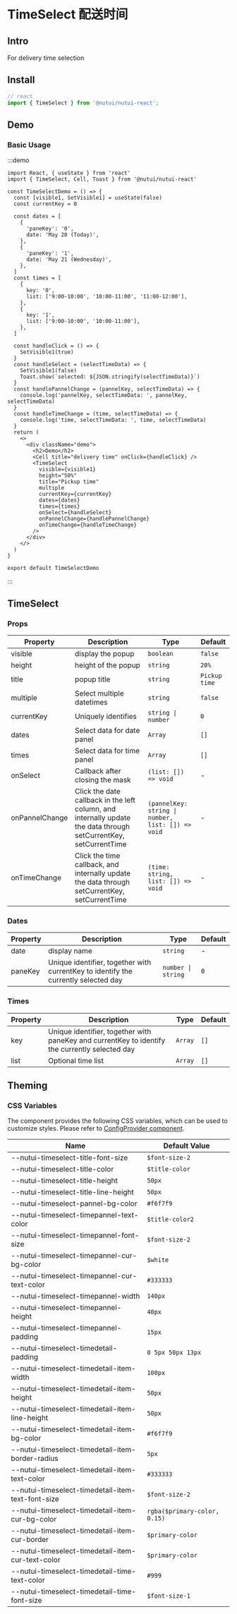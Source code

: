 # TimeSelect 配送时间

## Intro

For delivery time selection

## Install

```javascript
// react
import { TimeSelect } from '@nutui/nutui-react';
```

## Demo

### Basic Usage

:::demo

```tsx
import React, { useState } from 'react'
import { TimeSelect, Cell, Toast } from '@nutui/nutui-react'

const TimeSelectDemo = () => {
  const [visible1, SetVisible1] = useState(false)
  const currentKey = 0

  const dates = [
    {
      'paneKey': '0',
      date: 'May 20 (Today)',
    },
    {
      'paneKey': '1',
      date: 'May 21 (Wednesday)',
    },
  ]
  const times = [
    {
      key: '0',
      list: ['9:00-10:00', '10:00-11:00', '11:00-12:00'],
    },
    {
      key: '1',
      list: ['9:00-10:00', '10:00-11:00'],
    },
  ]

  const handleClick = () => {
    SetVisible1(true)
  }
  const handleSelect = (selectTimeData) => {
    SetVisible1(false)
    Toast.show(`selected: ${JSON.stringify(selectTimeData)}`)
  }
  const handlePannelChange = (pannelKey, selectTimeData) => {
    console.log('pannelKey, selectTimeData: ', pannelKey, selectTimeData)
  }
  const handleTimeChange = (time, selectTimeData) => {
    console.log('time, selectTimeData: ', time, selectTimeData)
  }
  return (
    <>
      <div className="demo">
        <h2>Demo</h2>
        <Cell title="delivery time" onClick={handleClick} />
        <TimeSelect
          visible={visible1}
          height="50%"
          title="Pickup time"
          multiple
          currentKey={currentKey}
          dates={dates}
          times={times}
          onSelect={handleSelect}
          onPannelChange={handlePannelChange}
          onTimeChange={handleTimeChange}
        />
      </div>
    </>
  )
}

export default TimeSelectDemo
```

:::

## TimeSelect

### Props

| Property | Description | Type | Default |
| --- | --- | --- | --- |
| visible | display the popup | `boolean` | `false` |
| height | height of the popup | `string` | `20%` |
| title | popup title | `string` | `Pickup time` |
| multiple | Select multiple datetimes | `string` | `false` |
| currentKey | Uniquely identifies | `string \| number` | `0` |
| dates | Select data for date panel | `Array` | `[]` |
| times | Select data for time panel | `Array` | `[]` |
| onSelect | Callback after closing the mask | `(list: []) => void` | - |
| onPannelChange | Click the date callback in the left column, and internally update the data through setCurrentKey, setCurrentTime | `(pannelKey: string \| number, list: []) => void` | - |
| onTimeChange | Click the time callback, and internally update the data through setCurrentKey, setCurrentTime | `(time: string, list: []) => void` | - |

### Dates

| Property | Description | Type | Default |
| --- | --- | --- | --- |
| date | display name | `string` | - |
| paneKey | Unique identifier, together with currentKey to identify the currently selected day | `number \| string` | `0` |

### Times

| Property | Description | Type | Default |
| --- | --- | --- | --- |
| key | Unique identifier, together with paneKey and currentKey to identify the currently selected day | `Array` | `[]` |
| list | Optional time list | `Array` | `[]` |

## Theming

### CSS Variables

The component provides the following CSS variables, which can be used to customize styles. Please refer to [ConfigProvider component](#/en-US/component/configprovider).

| Name | Default Value |
| --- | --- |
| \--nutui-timeselect-title-font-size | `$font-size-2` |
| \--nutui-timeselect-title-color | `$title-color` |
| \--nutui-timeselect-title-height | `50px` |
| \--nutui-timeselect-title-line-height | `50px` |
| \--nutui-timeselect-pannel-bg-color | `#f6f7f9` |
| \--nutui-timeselect-timepannel-text-color | `$title-color2` |
| \--nutui-timeselect-timepannel-font-size | `$font-size-2` |
| \--nutui-timeselect-timepannel-cur-bg-color | `$white` |
| \--nutui-timeselect-timepannel-cur-text-color | `#333333` |
| \--nutui-timeselect-timepannel-width | `140px` |
| \--nutui-timeselect-timepannel-height | `40px` |
| \--nutui-timeselect-timepannel-padding | `15px` |
| \--nutui-timeselect-timedetail-padding | `0 5px 50px 13px` |
| \--nutui-timeselect-timedetail-item-width | `100px` |
| \--nutui-timeselect-timedetail-item-height | `50px` |
| \--nutui-timeselect-timedetail-item-line-height | `50px` |
| \--nutui-timeselect-timedetail-item-bg-color | `#f6f7f9` |
| \--nutui-timeselect-timedetail-item-border-radius | `5px` |
| \--nutui-timeselect-timedetail-item-text-color | `#333333` |
| \--nutui-timeselect-timedetail-item-text-font-size | `$font-size-2` |
| \--nutui-timeselect-timedetail-item-cur-bg-color | `rgba($primary-color, 0.15)` |
| \--nutui-timeselect-timedetail-item-cur-border | `$primary-color` |
| \--nutui-timeselect-timedetail-item-cur-text-color | `$primary-color` |
| \--nutui-timeselect-timedetail-time-text-color | `#999` |
| \--nutui-timeselect-timedetail-time-font-size | `$font-size-1` |